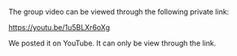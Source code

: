 The group video can be viewed through the following private link:

https://youtu.be/1u5BLXr6oXg

We posted it on YouTube. It can only be view through the link.